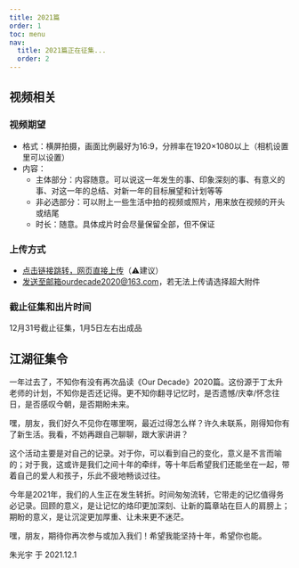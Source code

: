 ```yaml
---
title: 2021篇
order: 1
toc: menu
nav:
  title: 2021篇正在征集...
  order: 2
---
```


## 视频相关

### 视频期望

- 格式：横屏拍摄，画面比例最好为16:9，分辨率在1920×1080以上（相机设置里可以设置）
- 内容：
  - 主体部分：内容随意。可以说这一年发生的事、印象深刻的事、有意义的事、对这一年的总结、对新一年的目标展望和计划等等
  - 非必选部分：可以附上一些生活中拍的视频或照片，用来放在视频的开头或结尾
  - 时长：随意。具体成片时会尽量保留全部，但不保证

### 上传方式
- [点击链接跳转，网页直接上传]()（⚠️建议）
- 发送至邮箱ourdecade2020@163.com，若无法上传请选择超大附件

### 截止征集和出片时间
  12月31号截止征集，1月5日左右出成品

## 江湖征集令
一年过去了，不知你有没有再次品读《Our Decade》2020篇。这份源于丁太升老师的计划，不知你是否还记得。更不知你翻寻记忆时，是否遗憾/庆幸/怀念往日，是否感叹今朝，是否期盼未来。

嘿，朋友，我们好久不见你在哪里啊，最近过得怎么样？许久未联系，刚得知你有了新生活。我看，不妨再跟自己聊聊，跟大家讲讲？

这个活动主要是对自己的记录。对于你，可以看到自己的变化，意义是不言而喻的；对于我，这或许是我们之间十年的牵绊，等十年后希望我们还能坐在一起，带着自己的爱人和孩子，乐此不疲地畅谈过往。

今年是2021年，我们的人生正在发生转折。时间匆匆流转，它带走的记忆值得务必记录。回顾的意义，是让记忆的烙印更加深刻、让新的篇章站在巨人的肩膀上；期盼的意义，是让沉淀更加厚重、让未来更不迷茫。

嘿，朋友，期待你再次参与或加入我们！希望我能坚持十年，希望你也能。


朱光宇 于 2021.12.1
